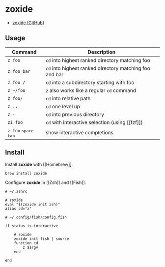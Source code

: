 # zoxide

- [zoxide (GitHub)](https://github.com/ajeetdsouza/zoxide)

## Usage

| Command                                 | Description                                             |
| --------------------------------------- | ------------------------------------------------------- |
| `z foo`                                 | `cd` into highest ranked directory matching foo         |
| `z foo bar`                             | `cd` into highest ranked directory matching foo and bar |
| `z foo /`                               | `cd` into a subdirectory starting with foo              |
| `z ~/foo`                               | `z` also works like a regular `cd` command              |
| `z foo/`                                | `cd` into relative path                                 |
| `z ..`                                  | `cd` one level up                                       |
| `z -`                                   | `cd` into previous directory                            |
| `zi foo`                                | `cd` with interactive selection (using [[fzf]])         |
| `z foo` <kbd>space</kbd> <kbd>tab</kbd> | show interactive completions                            |

## Install

Install **zoxide** with [[Homebrew]].

```shell
brew install zoxide
```

Configure **zoxide** in [[Zsh]] and [[Fish]].

```shell
# ~/.zshrc

# zoxide
eval "$(zoxide init zsh)"
alias cd="z"
```

```shell
# ~/.config/fish/config.fish

if status is-interactive

    # zoxide
    zoxide init fish | source
    function cd
        z $argv
    end

end
```
